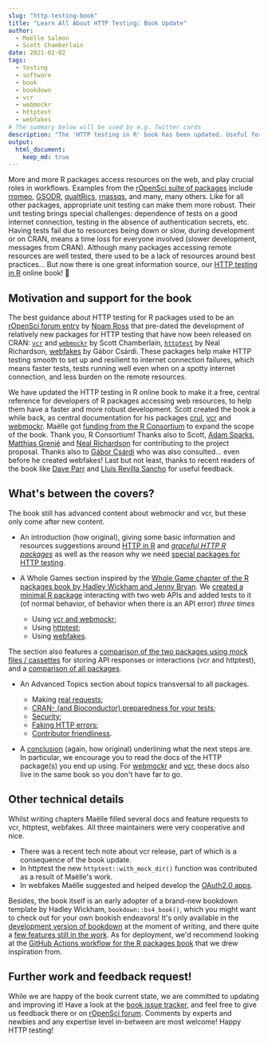 ```yaml
---
slug: "http-testing-book"
title: "Learn All About HTTP Testing: Book Update"
author:
  - Maëlle Salmon
  - Scott Chamberlain
date: 2021-02-02
tags:
  - testing
  - software
  - book
  - bookdown
  - vcr
  - webmockr
  - httptest
  - webfakes
# The summary below will be used by e.g. Twitter cards
description: "The 'HTTP testing in R' book has been updated. Useful for developers of packages interacting with web resources."
output: 
  html_document:
    keep_md: true
---
```


More and more R packages access resources on the web, and play crucial roles in workflows.
Examples from the [rOpenSci suite of packages](/packages/all/) include [rromeo](https://docs.ropensci.org/rromeo/), [GSODR](https://docs.ropensci.org/GSODR/), [qualtRics](https://docs.ropensci.org/qualtRics/), [rnassqs](https://docs.ropensci.org/rnassqs/), and many, many others. 
Like for all other packages, appropriate unit testing can make them more robust.
Their unit testing brings special challenges: dependence of tests on a good internet connection, testing in the absence of authentication secrets, etc.
Having tests fail due to resources being down or slow, during development or on CRAN, means a time loss for everyone involved (slower development, messages from CRAN).
Although many packages accessing remote resources are well tested, there used to be a lack of resources around best practices... 
But now there is one great information source, our [HTTP testing in R](https://books.ropensci.org/http-testing/) online book! :tada:

## Motivation and support for the book

The best guidance about HTTP testing for R packages used to be an [rOpenSci forum entry](https://discuss.ropensci.org/t/best-practices-for-testing-api-packages/460) by [Noam Ross](/author/noam-ross/) that pre-dated the development of relatively new packages for HTTP testing that have now been released on CRAN: [`vcr`](https://docs.ropensci.org/vcr/) and [`webmockr`](https://docs.ropensci.org/webmockr/) by Scott Chamberlain,  [`httptest`](https://enpiar.com/r/httptest/) by Neal Richardson, [webfakes](http://webfakes.r-lib.org/) by Gábor Csárdi.
These packages help make HTTP testing smooth to set up and resilient to internet connection failures, which means faster tests, tests running well even when on a spotty internet connection, and less burden on the remote resources.

We have updated the HTTP testing in R online book to make it a free, central reference for developers of R packages accessing web resources, to help them have a faster and more robust development.
Scott created the book a while back, as central documentation for his packages [crul](https://docs.ropensci.org/crul), [vcr](https://docs.ropensci.org/) and [webmockr](https://docs.ropensci.org/).
Maëlle got [funding from the R Consortium](https://www.r-consortium.org/projects/awarded-projects/2020-group-1#HTTP+testing+in+R+Book) to expand the scope of the book.
Thank you, R Consortium!
Thanks also to Scott, [Adam Sparks](/author/adam-sparks/), [Matthias Grenié](/author/matthias-grenié/) and [Neal Richardson](https://enpiar.com/) for contributing to the project proposal. Thanks also to [Gábor Csárdi](https://github.com/gaborcsardi) who was also consulted... even before he created webfakes!
Last but not least, thanks to recent readers of the book like [Dave Parr](https://www.daveparr.info/) and [Lluís Revilla Sancho](https://llrs.dev/) for useful feedback.

## What's between the covers?

The book still has advanced content about webmockr and vcr, but these only come after new content.

* An introduction (how original), giving some basic information and resources suggestions around [HTTP in R](https://books.ropensci.org/http-testing/http-in-r-101.html) and [_graceful HTTP R packages_](https://books.ropensci.org/http-testing/graceful.html) as well as the reason why we need [special packages for HTTP testing](https://books.ropensci.org/http-testing/pkgs-testing-chapter.html).

* A Whole Games section inspired by the [Whole Game chapter of the R packages book by Hadley Wickham and Jenny Bryan](https://r-pkgs.org/whole-game.html). We [created a minimal R package](https://books.ropensci.org/http-testing/introduction.html) interacting with two web APIs and added tests to it (of normal behavior, of behavior when there is an API error) _three times_
    * Using [vcr and webmockr](https://books.ropensci.org/http-testing/vcr.html);
    * Using [httptest](https://books.ropensci.org/http-testing/httptest.html);
    * Using [webfakes](https://books.ropensci.org/http-testing/webfakes.html).

The section also features a [comparison of the two packages using mock files / cassettes](https://books.ropensci.org/http-testing/mocking-pkgs-comparison.html) for storing API responses or interactions (vcr and httptest), and a [comparison of all packages](https://books.ropensci.org/http-testing/pkgs-comparison.html).

* An Advanced Topics section about topics transversal to all packages.
   * Making [real requests](https://books.ropensci.org/http-testing/real-requests-chapter.html);
   * [CRAN- (and Bioconductor) preparedness for your tests](https://books.ropensci.org/http-testing/cran-preparedness.html);
   * [Security](https://books.ropensci.org/http-testing/security-chapter.html);
   * [Faking HTTP errors](https://books.ropensci.org/http-testing/errors-chapter.html);
   * [Contributor friendliness](https://books.ropensci.org/http-testing/contributor-friendliness.html).

* A [conclusion](https://books.ropensci.org/http-testing/conclusion-4.html) (again, how original) underlining what the next steps are. In particular, we encourage you to read the docs of the HTTP package(s) you end up using. For [webmockr](https://books.ropensci.org/http-testing/mocking.html) and [vcr](https://books.ropensci.org/http-testing/vcr-intro.html), these docs also live in the same book so you don't have far to go.


## Other technical details

Whilst writing chapters Maëlle filled several docs and feature requests to vcr, httptest, webfakes.
All three maintainers were very cooperative and nice.

* There was a recent tech note about vcr release, part of which is a consequence of the book update.
* In httptest the new `httptest::with_mock_dir()` function was contributed as a result of Maëlle's work.
* In webfakes Maëlle suggested and helped develop the [OAuth2.0 apps](http://webfakes.r-lib.org/articles/oauth.html).

Besides, the book itself is an early adopter of a brand-new bookdown template by Hadley Wickham, `bookdown::bs4_book()`, which you might want to check out for your own bookish endeavors!
It's only available in the [development version of bookdown](https://github.com/rstudio/bookdown/) at the moment of writing, and there quite a [few features still in the work](https://github.com/rstudio/bookdown/issues?q=is%3Aopen+sort%3Aupdated-desc+label%3A%22bs4_book+%3Ahiking_boot%3A%22+).
As for deployment, we'd recommend looking at the [GitHub Actions workflow for the R packages book](https://github.com/hadley/r-pkgs/blob/master/.github/workflows/build-book.yaml) that we drew inspiration from.

## Further work and feedback request!

While we are happy of the book current state, we are committed to updating and improving it!
Have a look at the [book issue tracker](https://github.com/ropensci-books/http-testing/issues?q=is%3Aissue+is%3Aopen+sort%3Aupdated-desc), and feel free to give us feedback there or on [rOpenSci forum](https://discuss.ropensci.org/).
Comments by experts and newbies and any expertise level in-between are most welcome!
Happy HTTP testing!
